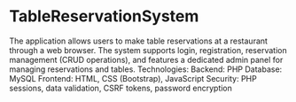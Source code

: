 # TableReservationSystem
The application allows users to make table reservations at a restaurant through a web browser. The system supports login, registration, reservation management (CRUD operations), and features a dedicated admin panel for managing reservations and tables.
Technologies:
Backend: PHP
Database: MySQL
Frontend: HTML, CSS (Bootstrap), JavaScript
Security: PHP sessions, data validation, CSRF tokens, password encryption
